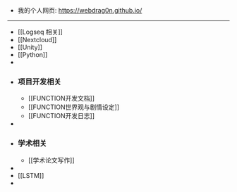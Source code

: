 - 我的个人网页: https://webdrag0n.github.io/
- ---
- [[Logseq 相关]]
- [[Nextcloud]]
- [[Unity]]
- [[Python]]
-
- ### 项目开发相关
	- [[FUNCTION开发文档]]
	- [[FUNCTION世界观与剧情设定]]
	- [[FUNCTION开发日志]]
-
- ### 学术相关
	- [[学术论文写作]]
-
- [[LSTM]]
-